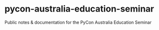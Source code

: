 # pycon-australia-education-seminar
Public notes &amp; documentation for the PyCon Australia Education Seminar
